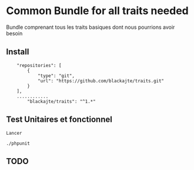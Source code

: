 # Common Bundle for all traits needed

Bundle comprenant tous les traits basiques dont nous pourrions avoir besoin


## Install

```
    "repositories": [
        {
            "type": "git",
            "url": "https://github.com/blackajte/traits.git"
        }
    ],
    ............
        "blackajte/traits": "^1.*"
```


## Test Unitaires et fonctionnel
	Lancer 

	./phpunit

## TODO
